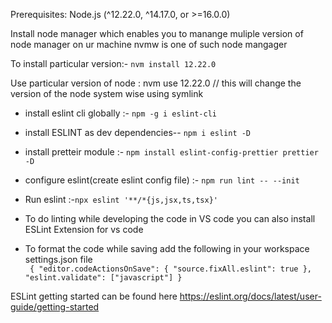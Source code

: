 Prerequisites: Node.js (^12.22.0, ^14.17.0, or >=16.0.0)

Install node manager which enables you to manange muliple version of node manager on ur machine
nvmw is one of such node mangager

To install particular version:- `nvm install 12.22.0`

Use particular version of node : nvm use 12.22.0 // this will change the version of the node system wise using symlink

- install eslint cli globally :- `npm -g i eslint-cli`

- install ESLINT as dev dependencies-- `npm i eslint -D`

- install pretteir module :- `npm install eslint-config-prettier prettier -D`

- configure eslint(create eslint config file) :- `npm run lint -- --init`

- Run eslint :-`npx eslint '**/*{js,jsx,ts,tsx}'`

- To do linting while developing the code in VS code you can also install ESLint Extension for vs code
- To format the code while saving  add the following in your workspace settings.json file  
   ` { "editor.codeActionsOnSave": { "source.fixAll.eslint": true }, "eslint.validate": ["javascript"] }`

ESLint getting started can be found here
   https://eslint.org/docs/latest/user-guide/getting-started
